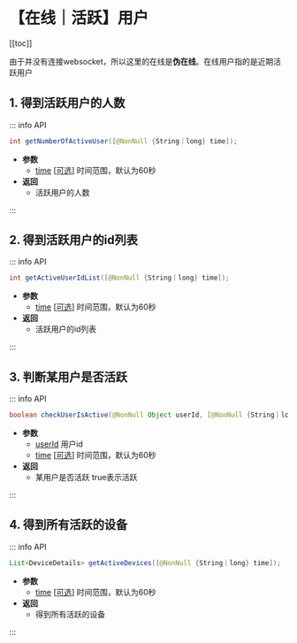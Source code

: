 # 【在线｜活跃】用户

[[toc]]

由于并没有连接websocket，所以这里的在线是**伪在线**。在线用户指的是近期活跃用户

## 1. 得到活跃用户的人数

::: info API

```java
int getNumberOfActiveUser([@NonNull {String｜long} time]);
```

- **参数**
  - <u>time</u> [<u>可选</u>] 时间范围，默认为60秒
- **返回**
  - 活跃用户的人数

:::

## 2. 得到活跃用户的id列表

::: info API

```java
int getActiveUserIdList([@NonNull {String｜long} time]);
```

- **参数**
  - <u>time</u> [<u>可选</u>] 时间范围，默认为60秒
- **返回**
  - 活跃用户的id列表

:::

## 3. 判断某用户是否活跃

::: info API

```java
boolean checkUserIsActive(@NonNull Object userId, [@NonNull {String｜long} time]);
```

- **参数**
  - <u>userId</u> 用户id
  - <u>time</u> [<u>可选</u>] 时间范围，默认为60秒
- **返回**
  -  某用户是否活跃 true表示活跃

:::



## 4. 得到所有活跃的设备

::: info API

```java
List<DeviceDetails> getActiveDevices([@NonNull {String｜long} time]);
```

- **参数**
  - <u>time</u> [<u>可选</u>] 时间范围，默认为60秒
- **返回**
  - 得到所有活跃的设备

:::
